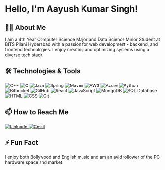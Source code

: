 # Hello, I'm Aayush Kumar Singh!

## 👨‍💻 About Me
I am a 4th Year Computer Science Major and Data Science Minor Student at BITS Pilani Hyderabad with a passion for web development - backend, and frontend technologies. I enjoy creating and optimizing systems using a diverse tech stack.

## 🛠 Technologies & Tools
<p>
  <img alt="C++" src="https://img.shields.io/badge/Code-C++-informational?style=flat&logo=cplusplus&logoColor=white&color=2bbc8a" />
  <img alt="C" src="https://img.shields.io/badge/Code-C-informational?style=flat&logo=c&logoColor=white&color=2bbc8a" />
  <img alt="Java" src="https://img.shields.io/badge/Code-Java-informational?style=flat&logo=java&logoColor=white&color=2bbc8a" />
  <img alt="Spring" src="https://img.shields.io/badge/Framework-Spring-informational?style=flat&logo=spring&logoColor=white&color=2bbc8a" />
  <img alt="Maven" src="https://img.shields.io/badge/Tools-Maven-informational?style=flat&logo=apache-maven&logoColor=white&color=2bbc8a" />
  <img alt="AWS" src="https://img.shields.io/badge/Cloud-AWS-informational?style=flat&logo=amazon-aws&logoColor=white&color=2bbc8a" />
  <img alt="Azure" src="https://img.shields.io/badge/Cloud-Azure-informational?style=flat&logo=microsoft-azure&logoColor=white&color=2bbc8a" />
  <img alt="Python" src="https://img.shields.io/badge/Code-Python-informational?style=flat&logo=python&logoColor=white&color=2bbc8a" />
  <img alt="Bitbucket" src="https://img.shields.io/badge/Tools-Bitbucket-informational?style=flat&logo=bitbucket&logoColor=white&color=2bbc8a" />
  <img alt="GitHub" src="https://img.shields.io/badge/Tools-GitHub-informational?style=flat&logo=github&logoColor=white&color=2bbc8a" />
  <img alt="React" src="https://img.shields.io/badge/Code-React-informational?style=flat&logo=react&logoColor=white&color=2bbc8a" />
  <img alt="JavaScript" src="https://img.shields.io/badge/Code-JavaScript-informational?style=flat&logo=javascript&logoColor=white&color=2bbc8a" />
  <img alt="MongoDB" src="https://img.shields.io/badge/Database-MongoDB-informational?style=flat&logo=mongodb&logoColor=white&color=2bbc8a" />
  <img alt="SQL Database" src="https://img.shields.io/badge/Database-SQL_Database-informational?style=flat&logo=mysql&logoColor=white&color=2bbc8a" />
  <img alt="HTML" src="https://img.shields.io/badge/Code-HTML-informational?style=flat&logo=html5&logoColor=white&color=2bbc8a" />
  <img alt="CSS" src="https://img.shields.io/badge/Code-CSS-informational?style=flat&logo=css3&logoColor=white&color=2bbc8a" />
  <img alt="Git" src="https://img.shields.io/badge/Tools-Git-informational?style=flat&logo=git&logoColor=white&color=2bbc8a" />
</p>


## 📫 How to Reach Me
<p>
  <a href="https://www.linkedin.com/in/aayush-kumar-singh-6b44b5237">
    <img alt="LinkedIn" src="https://img.shields.io/badge/LinkedIn-%20-informational?style=for-the-badge&logo=linkedin&logoColor=white&color=0077B5"/>
  </a>
  <a href="mailto:aayush2772003@gmail.com">
    <img alt="Gmail" src="https://img.shields.io/badge/Gmail-%20-informational?style=for-the-badge&logo=gmail&logoColor=white&color=D14836"/>
  </a>
</p>

## ⚡ Fun Fact
I enjoy both Bollywood and English music and am an avid follower of the PC hardware space and market.

